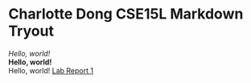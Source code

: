 # Charlotte Dong CSE15L Markdown Tryout
*Hello, world!*  
**Hello, world!**  
Hello, world!
[Lab Report 1](lab-report-1-week-0.html)